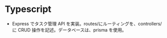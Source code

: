 # Typescript

- Express でタスク管理 API を実装。routes/にルーティングを、controllers/に CRUD 操作を記述。データベースは、prisma を使用。
